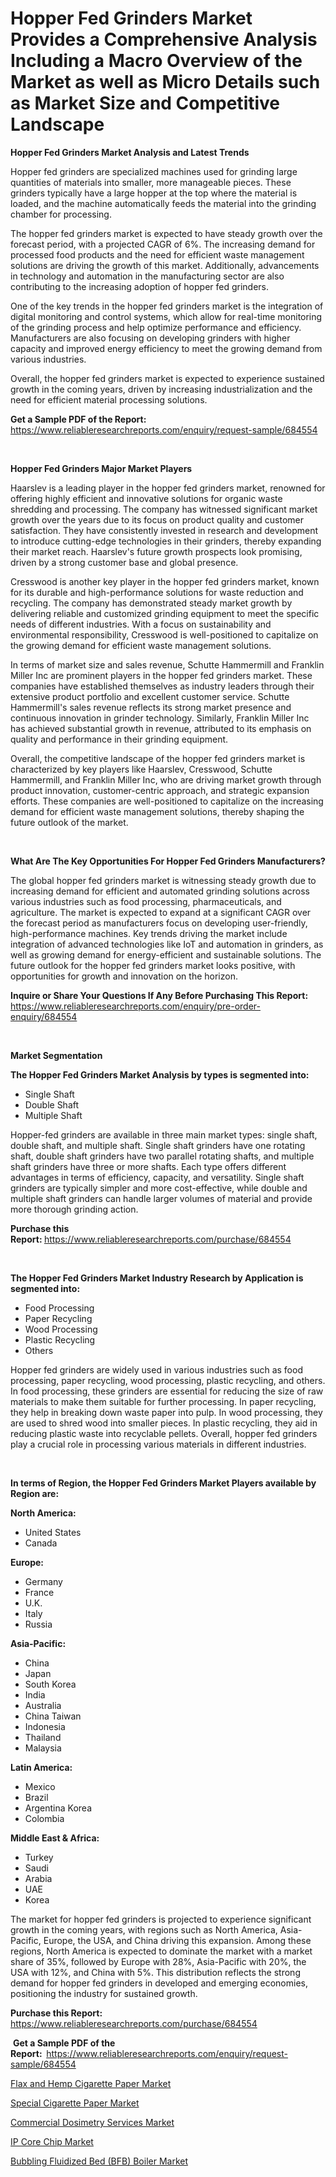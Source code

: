 <p><h1>Hopper Fed Grinders Market Provides a Comprehensive Analysis Including a Macro Overview of the Market as well as Micro Details such as Market Size and Competitive Landscape</h1></p><p><strong>Hopper Fed Grinders Market Analysis and Latest Trends</strong></p>
<p><p>Hopper fed grinders are specialized machines used for grinding large quantities of materials into smaller, more manageable pieces. These grinders typically have a large hopper at the top where the material is loaded, and the machine automatically feeds the material into the grinding chamber for processing.</p><p>The hopper fed grinders market is expected to have steady growth over the forecast period, with a projected CAGR of 6%. The increasing demand for processed food products and the need for efficient waste management solutions are driving the growth of this market. Additionally, advancements in technology and automation in the manufacturing sector are also contributing to the increasing adoption of hopper fed grinders.</p><p>One of the key trends in the hopper fed grinders market is the integration of digital monitoring and control systems, which allow for real-time monitoring of the grinding process and help optimize performance and efficiency. Manufacturers are also focusing on developing grinders with higher capacity and improved energy efficiency to meet the growing demand from various industries.</p><p>Overall, the hopper fed grinders market is expected to experience sustained growth in the coming years, driven by increasing industrialization and the need for efficient material processing solutions.</p></p>
<p><strong>Get a Sample PDF of the Report:&nbsp;</strong> <a href="https://www.reliableresearchreports.com/enquiry/request-sample/684554">https://www.reliableresearchreports.com/enquiry/request-sample/684554</a></p>
<p>&nbsp;</p>
<p><strong>Hopper Fed Grinders Major Market Players</strong></p>
<p><p>Haarslev is a leading player in the hopper fed grinders market, renowned for offering highly efficient and innovative solutions for organic waste shredding and processing. The company has witnessed significant market growth over the years due to its focus on product quality and customer satisfaction. They have consistently invested in research and development to introduce cutting-edge technologies in their grinders, thereby expanding their market reach. Haarslev's future growth prospects look promising, driven by a strong customer base and global presence.</p><p>Cresswood is another key player in the hopper fed grinders market, known for its durable and high-performance solutions for waste reduction and recycling. The company has demonstrated steady market growth by delivering reliable and customized grinding equipment to meet the specific needs of different industries. With a focus on sustainability and environmental responsibility, Cresswood is well-positioned to capitalize on the growing demand for efficient waste management solutions.</p><p>In terms of market size and sales revenue, Schutte Hammermill and Franklin Miller Inc are prominent players in the hopper fed grinders market. These companies have established themselves as industry leaders through their extensive product portfolio and excellent customer service. Schutte Hammermill's sales revenue reflects its strong market presence and continuous innovation in grinder technology. Similarly, Franklin Miller Inc has achieved substantial growth in revenue, attributed to its emphasis on quality and performance in their grinding equipment.</p><p>Overall, the competitive landscape of the hopper fed grinders market is characterized by key players like Haarslev, Cresswood, Schutte Hammermill, and Franklin Miller Inc, who are driving market growth through product innovation, customer-centric approach, and strategic expansion efforts. These companies are well-positioned to capitalize on the increasing demand for efficient waste management solutions, thereby shaping the future outlook of the market.</p></p>
<p>&nbsp;</p>
<p><strong>What Are The Key Opportunities For Hopper Fed Grinders Manufacturers?</strong></p>
<p><p>The global hopper fed grinders market is witnessing steady growth due to increasing demand for efficient and automated grinding solutions across various industries such as food processing, pharmaceuticals, and agriculture. The market is expected to expand at a significant CAGR over the forecast period as manufacturers focus on developing user-friendly, high-performance machines. Key trends driving the market include integration of advanced technologies like IoT and automation in grinders, as well as growing demand for energy-efficient and sustainable solutions. The future outlook for the hopper fed grinders market looks positive, with opportunities for growth and innovation on the horizon.</p></p>
<p><strong>Inquire or Share Your Questions If Any Before Purchasing This Report:</strong> <a href="https://www.reliableresearchreports.com/enquiry/pre-order-enquiry/684554">https://www.reliableresearchreports.com/enquiry/pre-order-enquiry/684554</a></p>
<p>&nbsp;</p>
<p><strong>Market Segmentation</strong></p>
<p><strong>The Hopper Fed Grinders Market Analysis by types is segmented into:</strong></p>
<p><ul><li>Single Shaft</li><li>Double Shaft</li><li>Multiple Shaft</li></ul></p>
<p><p>Hopper-fed grinders are available in three main market types: single shaft, double shaft, and multiple shaft. Single shaft grinders have one rotating shaft, double shaft grinders have two parallel rotating shafts, and multiple shaft grinders have three or more shafts. Each type offers different advantages in terms of efficiency, capacity, and versatility. Single shaft grinders are typically simpler and more cost-effective, while double and multiple shaft grinders can handle larger volumes of material and provide more thorough grinding action.</p></p>
<p><strong>Purchase this Report:&nbsp;</strong><a href="https://www.reliableresearchreports.com/purchase/684554">https://www.reliableresearchreports.com/purchase/684554</a></p>
<p>&nbsp;</p>
<p><strong>The Hopper Fed Grinders Market Industry Research by Application is segmented into:</strong></p>
<p><ul><li>Food Processing</li><li>Paper Recycling</li><li>Wood Processing</li><li>Plastic Recycling</li><li>Others</li></ul></p>
<p><p>Hopper fed grinders are widely used in various industries such as food processing, paper recycling, wood processing, plastic recycling, and others. In food processing, these grinders are essential for reducing the size of raw materials to make them suitable for further processing. In paper recycling, they help in breaking down waste paper into pulp. In wood processing, they are used to shred wood into smaller pieces. In plastic recycling, they aid in reducing plastic waste into recyclable pellets. Overall, hopper fed grinders play a crucial role in processing various materials in different industries.</p></p>
<p>&nbsp;</p>
<p><strong>In terms of Region, the Hopper Fed Grinders Market Players available by Region are:</strong></p>
<p>
    <p> <strong> North America: </strong>
        <ul>
            <li>United States</li>
            <li>Canada</li>
        </ul>
        </p> 
    <p> <strong> Europe: </strong>
        <ul>
            <li>Germany</li>
            <li>France</li>
            <li>U.K.</li>
            <li>Italy</li>
            <li>Russia</li>
        </ul>
        </p> 
    <p> <strong> Asia-Pacific: </strong>
        <ul>
            <li>China</li>
            <li>Japan</li>
            <li>South Korea</li>
            <li>India</li>
            <li>Australia</li>
            <li>China Taiwan</li>
            <li>Indonesia</li>
            <li>Thailand</li>
            <li>Malaysia</li>
        </ul>
        </p> 
    <p> <strong> Latin America: </strong>
        <ul>
            <li>Mexico</li>
            <li>Brazil</li>
            <li>Argentina Korea</li>
            <li>Colombia</li>
        </ul>
        </p> 
    <p> <strong> Middle East & Africa: </strong>
        <ul>
            <li>Turkey</li>
            <li>Saudi</li>
            <li>Arabia</li>
            <li>UAE</li>
            <li>Korea</li>
        </ul>
    </p>
    </p>
<p><p>The market for hopper fed grinders is projected to experience significant growth in the coming years, with regions such as North America, Asia-Pacific, Europe, the USA, and China driving this expansion. Among these regions, North America is expected to dominate the market with a market share of 35%, followed by Europe with 28%, Asia-Pacific with 20%, the USA with 12%, and China with 5%. This distribution reflects the strong demand for hopper fed grinders in developed and emerging economies, positioning the industry for sustained growth.</p></p>
<p><strong>Purchase this Report: </strong><a href="https://www.reliableresearchreports.com/purchase/684554">https://www.reliableresearchreports.com/purchase/684554</a></p>
<p>&nbsp;<strong>Get a Sample PDF of the Report:&nbsp;&nbsp;</strong><a href="https://www.reliableresearchreports.com/enquiry/request-sample/684554">https://www.reliableresearchreports.com/enquiry/request-sample/684554</a></p>
<p><strong></strong></p>
<p><p><a href="https://view.publitas.com/reportprime-1/flax-and-hemp-cigarette-paper-market-size-furnishes-valuable-information-encompassing-market-share-market-trends-and-projections-spanning-from-2024-to-2031/">Flax and Hemp Cigarette Paper Market</a></p><p><a href="https://view.publitas.com/reportprime-1/special-cigarette-paper-market-size-growth-and-forecast-from-2024-2031/">Special Cigarette Paper Market</a></p><p><a href="https://military-diascia-e68.notion.site/Commercial-Dosimetry-Services-Market-Size-Growth-Outlook-from-2024-to-2031-projecting-at-Market-s--d800e669412b4a429370cd879aeb5a60">Commercial Dosimetry Services Market</a></p><p><a href="https://sudsy-motorcycle-bbc.notion.site/IP-Core-Chip-Market-Research-Report-Reveals-The-Latest-Trends-And-Opportunities-of-this-Market-for-P-09db9d33f9c74f748037a11274d9e9a6">IP Core Chip Market</a></p><p><a href="https://meowing-canidae-761.notion.site/Bubbling-Fluidized-Bed-BFB-Boiler-Market-Offers-Provide-Insightful-Data-for-the-Time-Period-from-2-512fdb5fa5f84428ac71d53c0464cafd">Bubbling Fluidized Bed (BFB) Boiler Market</a></p></p>